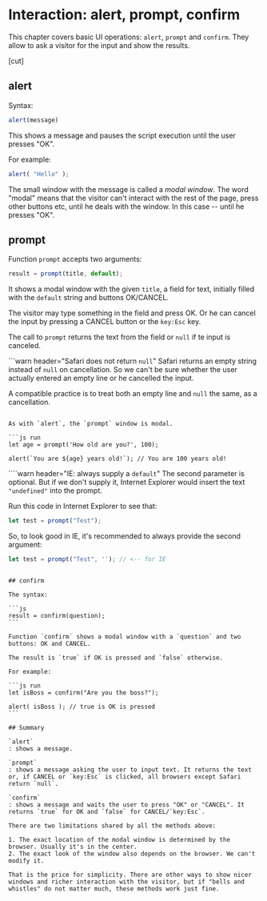 # Interaction: alert, prompt, confirm

This chapter covers basic UI operations: `alert`, `prompt` and `confirm`. They allow to ask a visitor for the input and show the results.

[cut]

## alert

Syntax:

```js
alert(message)
```

This shows a message and pauses the script execution until the user presses "OK".

For example:

```js run
alert( "Hello" );
```

The small window with the message is called a *modal window*. The word "modal" means that the visitor can't interact with the rest of the page, press other buttons etc, until he deals with the window. In this case -- until he presses "OK".

## prompt

Function `prompt` accepts two arguments:

```js no-beautify
result = prompt(title, default);
```

It shows a modal window with the given `title`, a field for text, initially filled with the `default` string and buttons OK/CANCEL.

The visitor may type something in the field and press OK. Or he can cancel the input by pressing a CANCEL button or the `key:Esc` key.

The call to `prompt` returns the text from the field or `null` if te input is canceled.

```warn header="Safari does not return `null`"
Safari returns an empty string instead of `null` on cancellation. So we can't be sure whether the user actually entered an empty line or he cancelled the input.

A compatible practice is to treat both an empty line and `null` the same, as a cancellation.
```

As with `alert`, the `prompt` window is modal.

```js run
let age = prompt('How old are you?', 100);

alert(`You are ${age} years old!`); // You are 100 years old! 
```

````warn header="IE: always supply a `default`"
The second parameter is optional. But if we don't supply it, Internet Explorer would insert the text `"undefined"` into the prompt.

Run this code in Internet Explorer to see that:

```js run
let test = prompt("Test");
```

So, to look good in IE, it's recommended to always provide the second argument:

```js run
let test = prompt("Test", ''); // <-- for IE
```
````

## confirm

The syntax:

```js
result = confirm(question);
```

Function `confirm` shows a modal window with a `question` and two buttons: OK and CANCEL.

The result is `true` if OK is pressed and `false` otherwise.

For example:

```js run
let isBoss = confirm("Are you the boss?");

alert( isBoss ); // true is OK is pressed
```

## Summary

`alert`
: shows a message.

`prompt`
: shows a message asking the user to input text. It returns the text or, if CANCEL or `key:Esc` is clicked, all browsers except Safari return `null`.

`confirm` 
: shows a message and waits the user to press "OK" or "CANCEL". It returns `true` for OK and `false` for CANCEL/`key:Esc`.

There are two limitations shared by all the methods above:

1. The exact location of the modal window is determined by the browser. Usually it's in the center.
2. The exact look of the window also depends on the browser. We can't modify it.

That is the price for simplicity. There are other ways to show nicer windows and richer interaction with the visitor, but if "bells and whistles" do not matter much, these methods work just fine.
